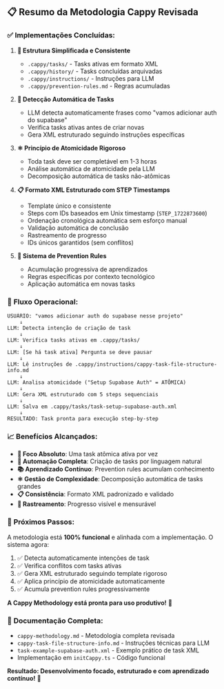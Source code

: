 ## 📋 **Resumo da Metodologia Cappy Revisada**

### ✅ **Implementações Concluídas:**

1. **📁 Estrutura Simplificada e Consistente**
   - `.cappy/tasks/` - Tasks ativas em formato XML
   - `.cappy/history/` - Tasks concluídas arquivadas  
   - `.cappy/instructions/` - Instruções para LLM
   - `.cappy/prevention-rules.md` - Regras acumuladas

2. **🤖 Detecção Automática de Tasks**
   - LLM detecta automaticamente frases como "vamos adicionar auth do supabase"
   - Verifica tasks ativas antes de criar novas
   - Gera XML estruturado seguindo instruções específicas

3. **⚛️ Princípio de Atomicidade Rigoroso**
   - Toda task deve ser completável em 1-3 horas
   - Análise automática de atomicidade pela LLM
   - Decomposição automática de tasks não-atômicas

4. **📋 Formato XML Estruturado com STEP Timestamps**
   - Template único e consistente
   - Steps com IDs baseados em Unix timestamp (`STEP_1722873600`)
   - Ordenação cronológica automática sem esforço manual
   - Validação automática de conclusão
   - Rastreamento de progresso
   - IDs únicos garantidos (sem conflitos)

5. **🚨 Sistema de Prevention Rules**
   - Acumulação progressiva de aprendizados
   - Regras específicas por contexto tecnológico
   - Aplicação automática em novas tasks

### 🎯 **Fluxo Operacional:**

```
USUÁRIO: "vamos adicionar auth do supabase nesse projeto"
    ↓
LLM: Detecta intenção de criação de task
    ↓
LLM: Verifica tasks ativas em .cappy/tasks/
    ↓
LLM: [Se há task ativa] Pergunta se deve pausar
    ↓
LLM: Lê instruções de .cappy/instructions/cappy-task-file-structure-info.md
    ↓
LLM: Analisa atomicidade ("Setup Supabase Auth" = ATÔMICA)
    ↓
LLM: Gera XML estruturado com 5 steps sequenciais
    ↓
LLM: Salva em .cappy/tasks/task-setup-supabase-auth.xml
    ↓
RESULTADO: Task pronta para execução step-by-step
```

### 📈 **Benefícios Alcançados:**

- **🎯 Foco Absoluto**: Uma task atômica ativa por vez
- **🤖 Automação Completa**: Criação de tasks por linguagem natural
- **📚 Aprendizado Contínuo**: Prevention rules acumulam conhecimento
- **⚛️ Gestão de Complexidade**: Decomposição automática de tasks grandes
- **📋 Consistência**: Formato XML padronizado e validado
- **🔄 Rastreamento**: Progresso visível e mensurável

### 🚀 **Próximos Passos:**

A metodologia está **100% funcional** e alinhada com a implementação. O sistema agora:

1. ✅ Detecta automaticamente intenções de task
2. ✅ Verifica conflitos com tasks ativas  
3. ✅ Gera XML estruturado seguindo template rigoroso
4. ✅ Aplica princípio de atomicidade automaticamente
5. ✅ Acumula prevention rules progressivamente

**A Cappy Methodology está pronta para uso produtivo!** 🎉

### 📖 **Documentação Completa:**

- `cappy-methodology.md` - Metodologia completa revisada
- `cappy-task-file-structure-info.md` - Instruções técnicas para LLM  
- `task-example-supabase-auth.xml` - Exemplo prático de task XML
- Implementação em `initCappy.ts` - Código funcional

**Resultado: Desenvolvimento focado, estruturado e com aprendizado contínuo!** 🚀
